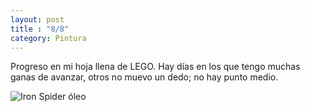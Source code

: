 ```yaml
---
layout: post
title : "8/8"
category: Pintura
---
```

Progreso en mi hoja llena de LEGO. Hay días en los que tengo muchas ganas de avanzar, otros no muevo un dedo; no hay punto medio.


![Iron Spider óleo](/images/up/post/iso.jpeg)